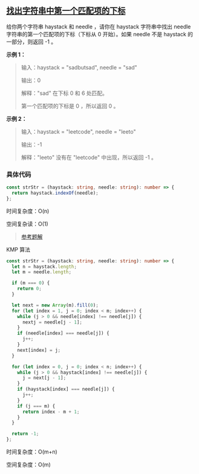 ## [找出字符串中第一个匹配项的下标](https://leetcode.cn/problems/find-the-index-of-the-first-occurrence-in-a-string/description/?envType=study-plan-v2&envId=top-interview-150)

给你两个字符串 haystack 和 needle ，请你在 haystack 字符串中找出 needle 字符串的第一个匹配项的下标（下标从 0 开始）。如果 needle 不是 haystack 的一部分，则返回 -1 。

**示例 1：**

> 输入：haystack = "sadbutsad", needle = "sad"
>
> 输出：0
>
> 解释："sad" 在下标 0 和 6 处匹配。
>
> 第一个匹配项的下标是 0 ，所以返回 0 。

**示例 2：**

> 输入：haystack = "leetcode", needle = "leeto"
>
> 输出：-1
>
> 解释："leeto" 没有在 "leetcode" 中出现，所以返回 -1 。

### 具体代码

```typescript
const strStr = (haystack: string, needle: string): number => {
  return haystack.indexOf(needle);
};
```

时间复杂度：O(n)

空间复杂读：O(1)

> [参考题解](https://leetcode.cn/problems/find-the-index-of-the-first-occurrence-in-a-string/submissions/315459835/?envType=study-plan-v2&envId=top-interview-150)

KMP 算法

```typescript
const strStr = (haystack: string, needle: string): number => {
  let n = haystack.length;
  let m = needle.length;

  if (m === 0) {
    return 0;
  }

  let next = new Array(m).fill(0);
  for (let index = 1, j = 0; index < m; index++) {
    while (j > 0 && needle[index] !== needle[j]) {
      nextj = needle[j - 1];
    }
    if (needle[index] === needle[j]) {
      j++;
    }
    next[index] = j;
  }

  for (let index = 0, j = 0; index < n; index++) {
    while (j > 0 && haystack[index] !== needle[j]) {
      j = next[j - 1];
    }
    if (haystack[index] === needle[j]) {
      j++;
    }
    if (j === m) {
      return index - m + 1;
    }
  }

  return -1;
};
```

时间复杂度：O(m+n)

空间复杂度：O(m)

